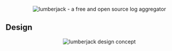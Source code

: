 <p align="center">
  <img alt="lumberjack - a free and open source log aggregator" src="https://github.com/codewithkyle/lumberjack/assets/15202776/038998b3-183b-43db-98fb-bd6ec4e02f18">
</p>

## Design

<p align="center">
  <img alt="lumberjack design concept" src="https://github.com/users/codewithkyle/projects/6/assets/15202776/49b71801-d434-4b02-922b-54b6d8bd5872">
</p>
